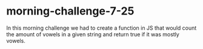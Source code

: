 # morning-challenge-7-25

In this morning challenge we had to create a function in JS that would count the amount of vowels in a given string and return true if it was mostly vowels.

